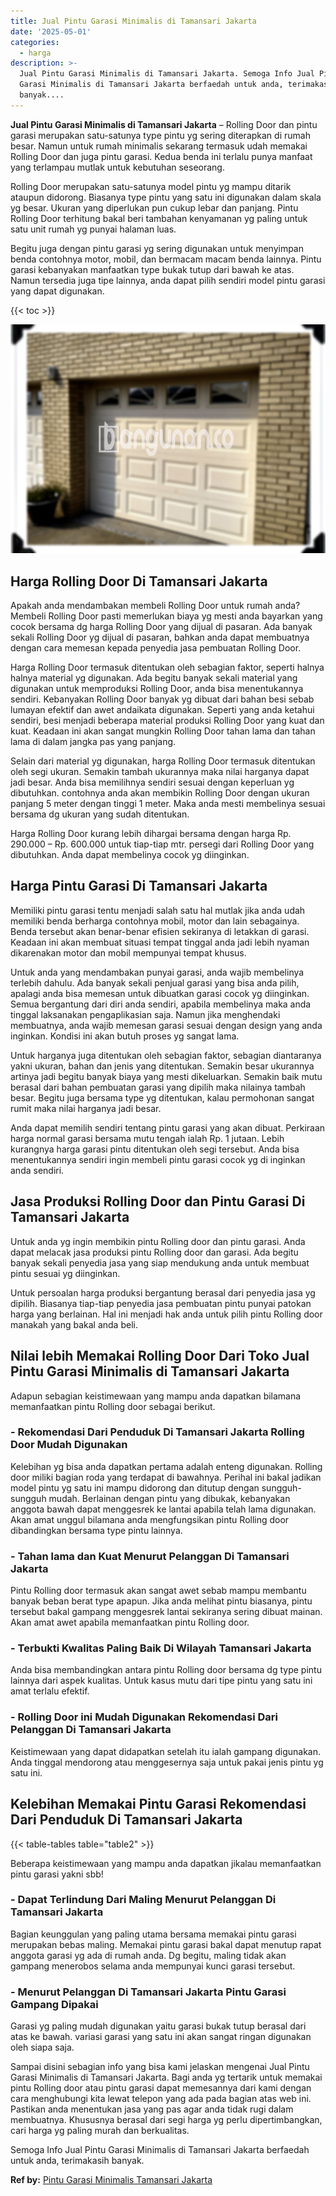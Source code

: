 ```yaml
---
title: Jual Pintu Garasi Minimalis di Tamansari Jakarta
date: '2025-05-01'
categories:
  - harga
description: >-
  Jual Pintu Garasi Minimalis di Tamansari Jakarta. Semoga Info Jual Pintu
  Garasi Minimalis di Tamansari Jakarta berfaedah untuk anda, terimakasih
  banyak....
---
```


**Jual Pintu Garasi Minimalis di Tamansari Jakarta** – Rolling Door dan pintu garasi merupakan satu-satunya type pintu yg sering diterapkan di rumah besar. Namun untuk rumah minimalis sekarang termasuk udah memakai Rolling Door dan juga pintu garasi. Kedua benda ini terlalu punya manfaat yang terlampau mutlak untuk kebutuhan seseorang.

Rolling Door merupakan satu-satunya model pintu yg mampu ditarik ataupun didorong. Biasanya type pintu yang satu ini digunakan dalam skala yg besar. Ukuran yang diperlukan pun cukup lebar dan panjang. Pintu Rolling Door terhitung bakal beri tambahan kenyamanan yg paling untuk satu unit rumah yg punyai halaman luas.

Begitu juga dengan pintu garasi yg sering digunakan untuk menyimpan benda contohnya motor, mobil, dan bermacam macam benda lainnya. Pintu garasi kebanyakan manfaatkan type bukak tutup dari bawah ke atas. Namun tersedia juga tipe lainnya, anda dapat pilih sendiri model pintu garasi yang dapat digunakan.

{{< toc >}}

![Jual Pintu Garasi Minimalis di Tamansari Jakarta](/images/pintu-garasi-67.png)

## Harga Rolling Door Di Tamansari Jakarta

Apakah anda mendambakan membeli Rolling Door untuk rumah anda? Membeli Rolling Door pasti memerlukan biaya yg mesti anda bayarkan yang cocok bersama dg harga Rolling Door yang dijual di pasaran. Ada banyak sekali Rolling Door yg dijual di pasaran, bahkan anda dapat membuatnya dengan cara memesan kepada penyedia jasa pembuatan Rolling Door.

Harga Rolling Door termasuk ditentukan oleh sebagian faktor, seperti halnya halnya material yg digunakan. Ada begitu banyak sekali material yang digunakan untuk memproduksi Rolling Door, anda bisa menentukannya sendiri. Kebanyakan Rolling Door banyak yg dibuat dari bahan besi sebab lumayan efektif dan awet andaikata digunakan. Seperti yang anda ketahui sendiri, besi menjadi beberapa material produksi Rolling Door yang kuat dan kuat. Keadaan ini akan sangat mungkin Rolling Door tahan lama dan tahan lama di dalam jangka pas yang panjang.

Selain dari material yg digunakan, harga Rolling Door termasuk ditentukan oleh segi ukuran. Semakin tambah ukurannya maka nilai harganya dapat jadi besar. Anda bisa memilihnya sendiri sesuai dengan keperluan yg dibutuhkan. contohnya anda akan membikin Rolling Door dengan ukuran panjang 5 meter dengan tinggi 1 meter. Maka anda mesti membelinya sesuai bersama dg ukuran yang sudah ditentukan.

Harga Rolling Door kurang lebih dihargai bersama dengan harga Rp. 290.000 – Rp. 600.000 untuk tiap-tiap mtr. persegi dari Rolling Door yang dibutuhkan. Anda dapat membelinya cocok yg diinginkan.

## Harga Pintu Garasi Di Tamansari Jakarta

Memiliki pintu garasi tentu menjadi salah satu hal mutlak jika anda udah memiliki benda berharga contohnya mobil, motor dan lain sebagainya. Benda tersebut akan benar-benar efisien sekiranya di letakkan di garasi. Keadaan ini akan membuat situasi tempat tinggal anda jadi lebih nyaman dikarenakan motor dan mobil mempunyai tempat khusus.

Untuk anda yang mendambakan punyai garasi, anda wajib membelinya terlebih dahulu. Ada banyak sekali penjual garasi yang bisa anda pilih, apalagi anda bisa memesan untuk dibuatkan garasi cocok yg diinginkan. Semua bergantung dari diri anda sendiri, apabila membelinya maka anda tinggal laksanakan pengaplikasian saja. Namun jika menghendaki membuatnya, anda wajib memesan garasi sesuai dengan design yang anda inginkan. Kondisi ini akan butuh proses yg sangat lama.

Untuk harganya juga ditentukan oleh sebagian faktor, sebagian diantaranya yakni ukuran, bahan dan jenis yang ditentukan. Semakin besar ukurannya artinya jadi begitu banyak biaya yang mesti dikeluarkan. Semakin baik mutu berasal dari bahan pembuatan garasi yang dipilih maka nilainya tambah besar. Begitu juga bersama type yg ditentukan, kalau permohonan sangat rumit maka nilai harganya jadi besar.

Anda dapat memilih sendiri tentang pintu garasi yang akan dibuat. Perkiraan harga normal garasi bersama mutu tengah ialah Rp. 1 jutaan. Lebih kurangnya harga garasi pintu ditentukan oleh segi tersebut. Anda bisa menentukannya sendiri ingin membeli pintu garasi cocok yg di inginkan anda sendiri.

## Jasa Produksi Rolling Door dan Pintu Garasi Di Tamansari Jakarta

Untuk anda yg ingin membikin pintu Rolling door dan pintu garasi. Anda dapat melacak jasa produksi pintu Rolling door dan garasi. Ada begitu banyak sekali penyedia jasa yang siap mendukung anda untuk membuat pintu sesuai yg diinginkan.

Untuk persoalan harga produksi bergantung berasal dari penyedia jasa yg dipilih. Biasanya tiap-tiap penyedia jasa pembuatan pintu punyai patokan harga yang berlainan. Hal ini menjadi hak anda untuk pilih pintu Rolling door manakah yang bakal anda beli.

## Nilai lebih Memakai Rolling Door Dari Toko Jual Pintu Garasi Minimalis di Tamansari Jakarta

Adapun sebagian keistimewaan yang mampu anda dapatkan bilamana memanfaatkan pintu Rolling door sebagai berikut.

### \- Rekomendasi Dari Penduduk Di Tamansari Jakarta Rolling Door Mudah Digunakan

Kelebihan yg bisa anda dapatkan pertama adalah enteng digunakan. Rolling door miliki bagian roda yang terdapat di bawahnya. Perihal ini bakal jadikan model pintu yg satu ini mampu didorong dan ditutup dengan sungguh-sungguh mudah. Berlainan dengan pintu yang dibukak, kebanyakan anggota bawah dapat menggesrek ke lantai apabila telah lama digunakan. Akan amat unggul bilamana anda mengfungsikan pintu Rolling door dibandingkan bersama type pintu lainnya.

### \- Tahan lama dan Kuat Menurut Pelanggan Di Tamansari Jakarta

Pintu Rolling door termasuk akan sangat awet sebab mampu membantu banyak beban berat type apapun. Jika anda melihat pintu biasanya, pintu tersebut bakal gampang menggesrek lantai sekiranya sering dibuat mainan. Akan amat awet apabila memanfaatkan pintu Rolling door.

### \- Terbukti Kwalitas Paling Baik Di Wilayah Tamansari Jakarta

Anda bisa membandingkan antara pintu Rolling door bersama dg type pintu lainnya dari aspek kualitas. Untuk kasus mutu dari tipe pintu yang satu ini amat terlalu efektif.

### \- Rolling Door ini Mudah Digunakan Rekomendasi Dari Pelanggan Di Tamansari Jakarta

Keistimewaan yang dapat didapatkan setelah itu ialah gampang digunakan. Anda tinggal mendorong atau menggesernya saja untuk pakai jenis pintu yg satu ini.

## Kelebihan Memakai Pintu Garasi Rekomendasi Dari Penduduk Di Tamansari Jakarta

{{< table-tables table="table2" >}}

Beberapa keistimewaan yang mampu anda dapatkan jikalau memanfaatkan pintu garasi yakni sbb!

### \- Dapat Terlindung Dari Maling Menurut Pelanggan Di Tamansari Jakarta

Bagian keunggulan yang paling utama bersama memakai pintu garasi merupakan bebas maling. Memakai pintu garasi bakal dapat menutup rapat anggota garasi yg ada di rumah anda. Dg begitu, maling tidak akan gampang menerobos selama anda mempunyai kunci garasi tersebut.

### \- Menurut Pelanggan Di Tamansari Jakarta Pintu Garasi Gampang Dipakai

Garasi yg paling mudah digunakan yaitu garasi bukak tutup berasal dari atas ke bawah. variasi garasi yang satu ini akan sangat ringan digunakan oleh siapa saja.

Sampai disini sebagian info yang bisa kami jelaskan mengenai Jual Pintu Garasi Minimalis di Tamansari Jakarta. Bagi anda yg tertarik untuk memakai pintu Rolling door atau pintu garasi dapat memesannya dari kami dengan cara menghubungi kita lewat telepon yang ada pada bagian atas web ini. Pastikan anda menentukan jasa yang pas agar anda tidak rugi dalam membuatnya. Khususnya berasal dari segi harga yg perlu dipertimbangkan, cari harga yg paling murah dan berkualitas.

Semoga Info Jual Pintu Garasi Minimalis di Tamansari Jakarta berfaedah untuk anda, terimakasih banyak.

**Ref by:** [Pintu Garasi Minimalis Tamansari Jakarta](https://id.wikipedia.org/wiki/Pintu)

